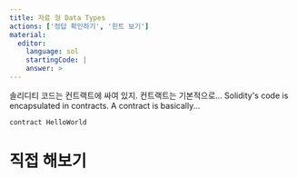 ```yaml
---
title: 자료 형 Data Types
actions: ['정답 확인하기', '힌트 보기']
material:
  editor:
    language: sol
    startingCode: |
    answer: >
---
```


솔리디티 코드는 컨트랙트에 싸여 있지. 컨트랙트는 기본적으로... Solidity's code is encapsulated in contracts. A contract is basically...

```
contract HelloWorld

```

# 직접 해보기

